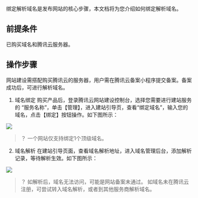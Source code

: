 ﻿绑定解析域名是发布网站的核心步骤，本文档将为您介绍如何绑定解析域名。

## 前提条件
已购买域名和腾讯云服务器。

## 操作步骤
网站建设需搭配购买腾讯云的服务器，用户需在腾讯云备案小程序提交备案。备案成功后，可进行解析域名。
1.	域名绑定 
购买产品后，登录腾讯云网站建设控制台，选择您需要进行建站服务的 “服务名称”，单击【管理】，进入建站引导页，查看“绑定域名”，输入您的域名，点击【绑定】按钮操作。如下图所示：

![](https://main.qcloudimg.com/raw/02f4ff2483a302cc6a63645a7631803f.png)

>？
>一个网站仅支持绑定1个顶级域名。

2.	域名解析
在建站引导页面，查看域名解析地址，进入域名管理后台，添加解析记录，等待解析生效。如下图所示：

![](https://main.qcloudimg.com/raw/32c5c93cedf5182c322dc05d1bdd2f95.png)

>？
>如解析后，域名无法访问，可能是网站备案未通过。
>如域名未在腾讯云注册，可尝试转入域名解析，或者到其他服务商解析域名。
